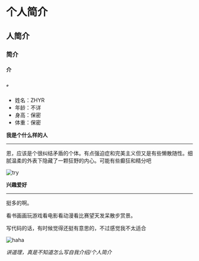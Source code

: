 # 个人简介
## 人简介
### 简介
#### 介
##### 。


* 姓名：ZHYR
* 年龄：不详
* 身高：保密
* 体重：保密



**我是个什么样的人**

***

恩，应该是个很纠结矛盾的个体。有点强迫症和完美主义但又是有些懒散随性。细腻温柔的外表下隐藏了一颗狂野的内心。可能有些癫狂和精分吧

![try](http://a3.qpic.cn/psb?/V11MP0aD4b0OuR/AgMZqlr1Q065b7tB1OcYImSGBA4T8rpToaeZ2lObqSo!/b/dNoAAAAAAAAA&bo=gAKAAgAAAAAFByQ!&rf=viewer_4)



**兴趣爱好**

***

挺多的啊。

看书画画玩游戏看电影看动漫看比赛望天发呆散步赏景。

写代码的话，有时候觉得还挺有意思的，不过感觉我不太适合

![haha](http://a3.qpic.cn/psb?/V11MP0aD4b0OuR/thlcAOQDaU6wjAXApwbzGVrtjXpOIA8TTEEkwzId.a8!/b/dH8BAAAAAAAA&bo=gAJEAwAAAAAFAOY!&rf=viewer_4)

*讲道理，真是不知道怎么写自我介绍/个人简介*